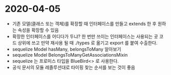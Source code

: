 # 2020-04-05

- 기존 모델(클래스 또는 객체)를 확장할 때 인터페이스를 만들고 extends 한 후 원하는 속성을 확장할 수 있음
- 확장한 인터페이스를 어디다가 두냐? 한 번만 쓰이는 인터페이스는 사용되는 곳 코드 상위에 쓰고 만약 재사용 될 때 ./types 로 옮기고 export 를 붙여 수출한다.
- sequelize Model hasMany, belongsToMany 알아보기
- sequelize Model BelongsToManyGetAssociationsMixin
- sequelize 는 프로미스 타입을 BlueBird<> 로 사용한다.
- 공식 문서의 모듈 레졸루션대로 타이핑 찾는 순서를 보는 것이 좋음
